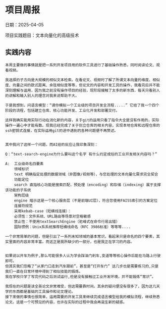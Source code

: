 ```python

```

# 项目周报

日期：2025-04-05

项目实践题目：文本向量化的高级技术

## 实践内容
    本周主要做的事情就是把一系列开发项目用的软件工具进行了基础操作熟悉，同时阅读论文、观看视频。

    我选择的子方向是大规模的相似文本检索。在看论文、视频时了解了所谓文本向量的维度、相似度、向量之间的欧式距离、余弦相似度等等，但论文的内容和开发工具的操作，我看完后并不能深刻理解与运用，因为我之前没有操作项目的经验，现阶段接触了太多的新东西，每天只看别人的讲解和输入别人的理念对我来说帮助不大。

    于是我想到，问语言模型：“请你模拟一个工业级的项目开发全流程.....” 它给了我一个四个阶段的流程，包括建立仓库、核心功能开发、工业化开发和部署交付。
    
    这样我确实能用实际行动在消化新的内容，关于git的运用只看了指令大全是没有作用的，实际操作一遍心中才能有数。现我已经完成了关于创立仓库的相关内容，实现本地仓库和远程仓库的ssh密钥式连接，在实际运用git的途中遇到的各种问题便不再赘述。


    其中我问了这样一个问题，而AI给的反应让我印象深刻：
    
    Q：“text-search-engine为什么要叫这个名字 有什么约定成俗的工业开发相关内容吗？”
    
    A:  ​工业级命名四要素
        ​领域标识
        text 明确指定处理的数据领域​（非图像/视频等），与您处理的文本向量化需求完全契合
        ​功能定位
        search 直指核心功能是搜索匹配，预处理（encoding）和存储（indexing）属于支撑该功能的子系统
        ​架构层级
        engine 暗示这是一个核心服务层​（不是前端UI层），符合您使用FAISS索引的方案定位
        ​连接符规范
        采用kebab-case（短横线连接）：
        必须性：文件系统、URL路由等场景对空格敏感
        禁止性：不使用textSearchEngine（驼峰式在命令行易出错）
        国际惯例：Unix系系统推荐短横线命名（RFC 3986标准）等等等....

    一个非常简单的问题，但是引出了一系列未知领域的基本常识，看起来只是命名的四个要素，其实里面的内容非常丰富。而这正是我所缺少的一部分，也是我正在学习的内容。


    如果说以开车为例子,那么可能很多人认为学会踩油门刹车,变道等等核心操作后能在马路上行驶即可。
    但其实我们忽略了“从家门口走到汽车跟前”，甚至是“打开车门” 这几步也是需要练习的,只是我们一直在日常环境中得到了相似技能的锻炼。
    我在学校只学了写完代码之后测试运行,但是没有接触过工业开发环境，并不能锻炼“常识”。

    我现在的问题是读全英论文非常难受，但这需要靠时间。其余的疑问便没有很多了，因为这几天学的东西都是基础的工具操作和论文理论。
    接下来做的事情也很简单，运用需要的开发工具来继续完成语言模型给我的模拟流程，继续熟悉论文。这是一个可预见的内容，也许在实际的过程中我会再诞生新的疑惑。
